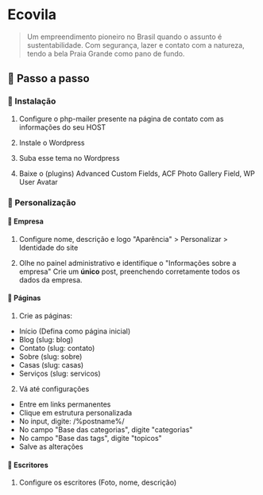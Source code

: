 # Ecovila
> Um empreendimento pioneiro no Brasil quando o assunto é sustentabilidade. Com segurança, lazer e contato com a natureza, tendo a bela Praia Grande como pano de fundo.

## :crystal_ball: Passo a passo 
### :hammer: Instalação
1. Configure o php-mailer presente na página de contato com as informações do seu HOST

2. Instale o Wordpress

3. Suba esse tema no Wordpress

4. Baixe o (plugins) Advanced Custom Fields, ACF Photo Gallery Field, WP User Avatar

### :art: Personalização

#### :house_with_garden: Empresa
1.  Configure nome, descrição e logo
    "Aparência" > Personalizar > Identidade do site

2. Olhe no painel administrativo e identifique o "Informações sobre a empresa"
	Crie um **único** post, preenchendo corretamente todos os dados da empresa.

#### :page_facing_up: Páginas
1. Crie as páginas:
  - Início    (Defina como página inicial)
  - Blog      (slug: blog)
  - Contato   (slug: contato)
  - Sobre     (slug: sobre)
  - Casas     (slug: casas)
  - Serviços  (slug: servicos)

2. Vá até configurações
  - Entre em links permanentes
  - Clique em estrutura personalizada
  - No input, digite: /%postname%/
  - No campo "Base das categorias", digite "categorias"
  - No campo "Base das tags", digite "topicos"
  - Salve as alterações
  
#### :busts_in_silhouette: Escritores
1. Configure os escritores (Foto, nome, descrição)


